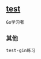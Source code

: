 ## [test](https://github.com/zhl6522/test-gin/test)
```bash
Go学习者
```
### 其他
```bash
test-gin练习
```
